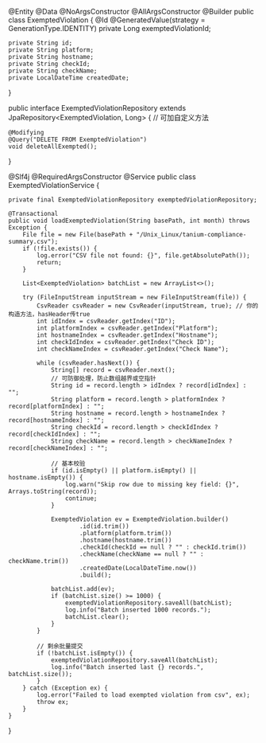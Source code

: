 @Entity
@Data
@NoArgsConstructor
@AllArgsConstructor
@Builder
public class ExemptedViolation {
    @Id
    @GeneratedValue(strategy = GenerationType.IDENTITY)
    private Long exemptedViolationId;

    private String id;
    private String platform;
    private String hostname;
    private String checkId;
    private String checkName;
    private LocalDateTime createdDate;
}


public interface ExemptedViolationRepository extends JpaRepository<ExemptedViolation, Long> {
    // 可加自定义方法

    @Modifying
    @Query("DELETE FROM ExemptedViolation")
    void deleteAllExempted();
}


@Slf4j
@RequiredArgsConstructor
@Service
public class ExemptedViolationService {

    private final ExemptedViolationRepository exemptedViolationRepository;

    @Transactional
    public void loadExemptedViolation(String basePath, int month) throws Exception {
        File file = new File(basePath + "/Unix_Linux/tanium-compliance-summary.csv");
        if (!file.exists()) {
            log.error("CSV file not found: {}", file.getAbsolutePath());
            return;
        }

        List<ExemptedViolation> batchList = new ArrayList<>();

        try (FileInputStream inputStream = new FileInputStream(file)) {
            CsvReader csvReader = new CsvReader(inputStream, true); // 你的构造方法，hasHeader传true
            int idIndex = csvReader.getIndex("ID");
            int platformIndex = csvReader.getIndex("Platform");
            int hostnameIndex = csvReader.getIndex("Hostname");
            int checkIdIndex = csvReader.getIndex("Check ID");
            int checkNameIndex = csvReader.getIndex("Check Name");

            while (csvReader.hasNext()) {
                String[] record = csvReader.next();
                // 可防御处理，防止数组越界或空指针
                String id = record.length > idIndex ? record[idIndex] : "";
                String platform = record.length > platformIndex ? record[platformIndex] : "";
                String hostname = record.length > hostnameIndex ? record[hostnameIndex] : "";
                String checkId = record.length > checkIdIndex ? record[checkIdIndex] : "";
                String checkName = record.length > checkNameIndex ? record[checkNameIndex] : "";

                // 基本校验
                if (id.isEmpty() || platform.isEmpty() || hostname.isEmpty()) {
                    log.warn("Skip row due to missing key field: {}", Arrays.toString(record));
                    continue;
                }

                ExemptedViolation ev = ExemptedViolation.builder()
                        .id(id.trim())
                        .platform(platform.trim())
                        .hostname(hostname.trim())
                        .checkId(checkId == null ? "" : checkId.trim())
                        .checkName(checkName == null ? "" : checkName.trim())
                        .createdDate(LocalDateTime.now())
                        .build();

                batchList.add(ev);
                if (batchList.size() >= 1000) {
                    exemptedViolationRepository.saveAll(batchList);
                    log.info("Batch inserted 1000 records.");
                    batchList.clear();
                }
            }

            // 剩余批量提交
            if (!batchList.isEmpty()) {
                exemptedViolationRepository.saveAll(batchList);
                log.info("Batch inserted last {} records.", batchList.size());
            }
        } catch (Exception ex) {
            log.error("Failed to load exempted violation from csv", ex);
            throw ex;
        }
    }
}
